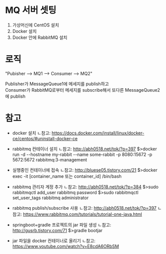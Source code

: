 # MQ 서버 셋팅
1. 가상머신에 CentOS 설치
2. Docker 설치
3. Docker 안에 RabbitMQ 설치


# 로직

"Pubisher --> MQ1 --> Consumer --> MQ2"

Publisher가 MessageQueue1에 메세지를 publish하고  
Consumer가 RabbitMQ로부터 메세지를 subscribe해서 또다른 MessageQueue2에 publish


# 참고
- docker 설치
  ㄴ참고: https://docs.docker.com/install/linux/docker-ce/centos/#uninstall-docker-ce


- rabbitmq 컨테이너 설치
  ㄴ참고: http://abh0518.net/tok/?p=397
$>docker run -d --hostname my-rabbit --name some-rabbit -p 8080:15672 -p 5672:5672 rabbitmq:3-management

- 실행중인 컨테이너에 접속 
  ㄴ참고: http://bluese05.tistory.com/21
$>docker exec -it [container_name 또는 container_id] /bin/bash

- rabbitmq 관리자 계정 추가
  ㄴ참고: http://abh0518.net/tok/?p=384
$>sudo rabbitmqctl add_user rabbitmq password
$>sudo rabbitmqctl set_user_tags rabbitmq administrator


- rabbitmq publish/subscribe 사용
  ㄴ참고: http://abh0518.net/tok/?p=397
  ㄴ참고: https://www.rabbitmq.com/tutorials/tutorial-one-java.html

- springboot+gradle 프로젝트의 jar 파일 생성
  ㄴ참고: http://gusrb.tistory.com/71
$>gradle bootjar  
  
- jar 파일을 docker 컨테이너로 올리기
  ㄴ참고: https://www.youtube.com/watch?v=E8cdA6ORbSM

